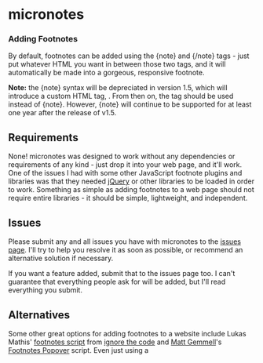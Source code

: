 # micronotes

### Adding Footnotes

By default, footnotes can be added using the {note} and {/note} tags - just put whatever HTML you want in between those two tags, and it will automatically be made into a gorgeous, responsive footnote.

**Note:** the {note} syntax will be depreciated in version 1.5, which will introduce a custom HTML tag, <note>. From then on, the <note> tag should be used instead of {note}. However, {note} will continue to be supported for at least one year after the release of v1.5.

## Requirements

None! micronotes was designed to work without any dependencies or requirements of any kind - just drop it into your web page, and it'll work. One of the issues I had with some other JavaScript footnote plugins and libraries was that they needed [jQuery](https://jquery.com/) or other libraries to be loaded in order to work. Something as simple as adding footnotes to a web page should not require entire libraries - it should be simple, lightweight, and independent.

## Issues

Please submit any and all issues you have with micronotes to the [issues page](https://github.com/generic-github-user/micronotes/issues). I'll try to help you resolve it as soon as possible, or recommend an alternative solution if necessary.

If you want a feature added, submit that to the issues page too. I can't guarantee that everything people ask for will be added, but I'll read everything you submit.

## Alternatives

Some other great options for adding footnotes to a website include Lukas Mathis' [footnotes script](http://ignorethecode.net/blog/2010/04/20/footnotes/) from [ignore the code](http://ignorethecode.net/blog/) and [Matt Gemmell](https://github.com/mattgemmell/footnotes-popover)'s [Footnotes Popover](https://github.com/mattgemmell/footnotes-popover) script. Even just using a <title> tag with a superscript element can work, but it's not extremely elegant. [CSS Script](https://www.cssscript.com/) also has a [footnote generator](https://www.cssscript.com/sticky-footnote-generator/), in case you're looking for something that doesn't require adding any scripts to your code.

If you want to add footnotes to a [WordPress](https://wordpress.org/) website, I recommend the [Easy Footnotes](https://wordpress.org/plugins/easy-footnotes/) plugin, since JavaScript doesn't work too well with WordPress.

There really aren't that many options when it comes to adding clean, modern footnotes to a web page, though. The issue I had with most of the existing solutions was that they looked outdated, were missing important features, or relied on jQuery or other JavaScript libraries. Hopefully I was able to improve upon the existing options, and maybe someone will find this little project useful.
